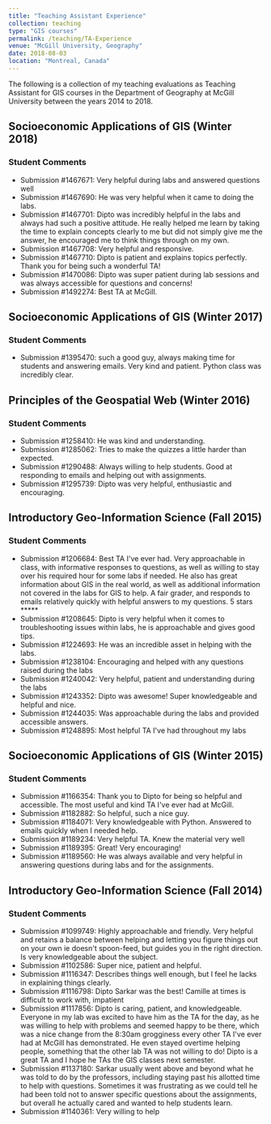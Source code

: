 ```yaml
---
title: "Teaching Assistant Experience"
collection: teaching
type: "GIS courses"
permalink: /teaching/TA-Experience
venue: "McGill University, Geography"
date: 2018-08-03
location: "Montreal, Canada"
---
```


<style>
canvas.chrt{height:200; width:200}    
</style>

The following is a collection of my teaching evaluations as Teaching Assistant for GIS courses in the Department of Geography at McGill University between the years 2014 to 2018.


## Socioeconomic Applications of GIS (Winter 2018)

<canvas id="myChart1" class="chrt"></canvas>
<script>
var ctx = document.getElementById("myChart1").getContext('2d');
var myChart = new Chart(ctx, {
    type: 'horizontalBar',
    data: {
        labels: ["Excellent", "Very Good", "Good", "Fair", "Poor"],
        datasets: [{
            label: '# of Votes',
            data: [14, 3, 1, 0, 0],
            backgroundColor: 'rgba(200, 200, 200, 0.8)',
            borderColor: 'rgba(200, 200, 200, 1)',
            borderWidth: 1
        }]
    }
});
</script>

### Student Comments
* Submission #1467671: Very helpful during labs and answered questions well
* Submission #1467690: He was very helpful when it came to doing the labs.
* Submission #1467701: Dipto was incredibly helpful in the labs and always had such a positive attitude. He really helped me learn by taking the time to explain concepts clearly to me but did not simply give me the answer, he encouraged me to think things through on my own.
* Submission #1467708: Very helpful and responsive.
* Submission #1467710: Dipto is patient and explains topics perfectly. Thank you for being such a wonderful TA!
* Submission #1470086: Dipto was super patient during lab sessions and was always accessible for questions and concerns!
* Submission #1492274: Best TA at McGill.


## Socioeconomic Applications of GIS (Winter 2017)

<canvas id="myChart2" class="chrt"></canvas>
<script>
var ctx = document.getElementById("myChart2").getContext('2d');
var myChart = new Chart(ctx, {
    type: 'horizontalBar',
    data: {
        labels: ["Excellent", "Very Good", "Good", "Fair", "Poor"],
        datasets: [{
            label: '# of Votes',
            data: [11, 0, 2, 0, 0],
            backgroundColor: 'rgba(200, 200, 200, 0.8)',
            borderColor: 'rgba(200, 200, 200, 1)',
            borderWidth: 1
        }]
    }
});
</script>

### Student Comments
* Submission #1395470: such a good guy, always making time for students and answering emails. Very kind and patient. Python class was incredibly clear.


## Principles of the Geospatial Web (Winter 2016)

<canvas id="myChart3" class="chrt"></canvas>
<script>
var ctx = document.getElementById("myChart3").getContext('2d');
var myChart = new Chart(ctx, {
    type: 'horizontalBar',
    data: {
        labels: ["Excellent", "Very Good", "Good", "Fair", "Poor"],
        datasets: [{
            label: '# of Votes',
            data: [4, 2, 0, 1, 0],
            backgroundColor: 'rgba(200, 200, 200, 0.8)',
            borderColor: 'rgba(200, 200, 200, 1)',
            borderWidth: 1
        }]
    }
});
</script>

### Student Comments
* Submission #1258410: He was kind and understanding.
* Submission #1285062: Tries to make the quizzes a little harder than expected.
* Submission #1290488: Always willing to help students. Good at responding to emails and helping out with assignments.
* Submission #1295739: Dipto was very helpful, enthusiastic and encouraging.


## Introductory Geo-Information Science (Fall 2015)

<canvas id="myChart4" class="chrt"></canvas>
<script>
var ctx = document.getElementById("myChart4").getContext('2d');
var myChart = new Chart(ctx, {
    type: 'horizontalBar',
    data: {
        labels: ["Excellent", "Very Good", "Good", "Fair", "Poor"],
        datasets: [{
            label: '# of Votes',
            data: [11, 4, 2, 1, 1],
            backgroundColor: 'rgba(200, 200, 200, 0.8)',
            borderColor: 'rgba(200, 200, 200, 1)',
            borderWidth: 1
        }]
    }
});
</script>

### Student Comments
* Submission #1206684: Best TA I've ever had. Very approachable in class, with informative responses to questions, as well as willing to stay over his required hour for some labs if needed. He also has great information about GIS in the real world, as well as additional information not covered in the labs for GIS to help. A fair grader, and responds to emails relatively quickly with helpful answers to my questions. 5 stars *****
* Submission #1208645: Dipto is very helpful when it comes to troubleshooting issues within labs, he is approachable and gives good tips.
* Submission #1224693: He was an incredible asset in helping with the labs.
* Submission #1238104: Encouraging and helped with any questions raised during the labs
* Submission #1240042: Very helpful, patient and understanding during the labs
* Submission #1243352: Dipto was awesome! Super knowledgeable and helpful and nice.
* Submission #1244035: Was approachable during the labs and provided accessible answers.
* Submission #1248895: Most helpful TA I've had throughout my labs

 
## Socioeconomic Applications of GIS (Winter 2015)

<canvas id="myChart5" class="chrt"></canvas>
<script>
var ctx = document.getElementById("myChart5").getContext('2d');
var myChart = new Chart(ctx, {
    type: 'horizontalBar',
    data: {
        labels: ["Excellent", "Very Good", "Good", "Fair", "Poor"],
        datasets: [{
            label: '# of Votes',
            data: [11, 0, 0, 0, 0],
            backgroundColor: 'rgba(200, 200, 200, 0.8)',
            borderColor: 'rgba(200, 200, 200, 1)',
            borderWidth: 1
        }]
    }
});
</script>

### Student Comments
* Submission #1166354: Thank you to Dipto for being so helpful and accessible. The most useful and kind TA I've ever had at McGill.
* Submission #1182882: So helpful, such a nice guy.
* Submission #1184071: Very knowledgeable with Python. Answered to emails quickly when I needed help.
* Submission #1189234: Very helpful TA. Knew the material very well
* Submission #1189395: Great! Very encouraging!
* Submission #1189560: He was always available and very helpful in answering questions during labs and for the assignments.


## Introductory Geo-Information Science (Fall 2014)

<canvas id="myChart6" class="chrt"></canvas>
<script>
var ctx = document.getElementById("myChart6").getContext('2d');
var myChart = new Chart(ctx, {
    type: 'horizontalBar',
    data: {
        labels: ["Excellent", "Very Good", "Good", "Fair", "Poor"],
        datasets: [{
            label: '# of Votes',
            data: [9, 5, 3, 1, 0],
            backgroundColor: 'rgba(200, 200, 200, 0.8)',
            borderColor: 'rgba(200, 200, 200, 1)',
            borderWidth: 1
        }]
    }
});
</script>

### Student Comments
* Submission #1099749: Highly approachable and friendly. Very helpful and retains a balance between helping and letting you figure things out on your own ie doesn't spoon-feed, but guides you in the right direction. Is very knowledgeable about the subject.
* Submission #1102586: Super nice, patient and helpful.
* Submission #1116347: Describes things well enough, but I feel he lacks in explaining things clearly.
* Submission #1116798: Dipto Sarkar was the best! Camille at times is difficult to work with, impatient
* Submission #1117856: Dipto is caring, patient, and knowledgeable. Everyone in my lab was excited to have him as the TA for the day, as he was willing to help with problems and seemed happy to be there, which was a nice change from the 8:30am grogginess every other TA I've ever had at McGill has demonstrated. He even stayed overtime helping people, something that the other lab TA was not willing to do! Dipto is a great TA and I hope he TAs the GIS classes next semester.
* Submission #1137180: Sarkar usually went above and beyond what he was told to do by the professors, including staying past his allotted time to help with questions. Sometimes it was frustrating as we could tell he had been told not to answer specific questions about the assignments, but overall he actually cared and wanted to help students learn.
* Submission #1140361: Very willing to help
